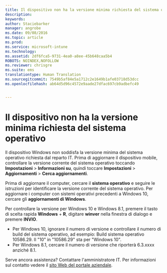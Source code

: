 ```yaml
---
title: Il dispositivo non ha la versione minima richiesta del sistema operativo | Microsoft Intune
description: 
keywords: 
author: Staciebarker
manager: angrobe
ms.date: 09/08/2016
ms.topic: article
ms.prod: 
ms.service: microsoft-intune
ms.technology: 
ms.assetid: 2df6fca5-9731-4ea0-a8ee-45b648caa5b4
ROBOTS: NOINDEX,NOFOLLOW
ms.reviewer: chrisgre
ms.suite: ems
translationtype: Human Translation
ms.sourcegitcommit: 7549b5af84e5a1712c2e1649b1afe03718d53dcc
ms.openlocfilehash: ab64d5d96c4572e9aade27dfac697cb9adbefc49


---
```



# Il dispositivo non ha la versione minima richiesta del sistema operativo

Il dispositivo Windows non soddisfa la versione minima del sistema operativo richiesta dal reparto IT. Prima di aggiornare il dispositivo mobile, controllare la versione corrente del sistema operativo toccando **Impostazioni** &gt; **Informazioni su**, quindi toccare **Impostazioni** &gt; **Aggiornamenti** &gt; **Cerca aggiornamenti**.

Prima di aggiornare il computer, cercare il **sistema operativo** e seguire le istruzioni per identificare la versione corrente del sistema operativo. Per aggiornare i computer con sistemi operativi precedenti a Windows 10, cercare gli **aggiornamenti di Windows**.

Per controllare la versione per Windows 10 e Windows 8.1, premere il tasto di scelta rapida **Windows** + **R**, digitare **winver** nella finestra di dialogo e premere **INVIO**.

- Per Windows 10, ignorare il numero di versione e controllare il numero di build del sistema operativo, ad esempio: Build sistema operativo 10586.29. Il "10" in "10586.29" sta per "Windows 10".
- Per Windows 8.1, cercare il numero di versione che riporterà 6.3.xxxx anziché 8.1.

Serve ancora assistenza? Contattare l'amministratore IT. Per informazioni sul contatto vedere il [sito Web del portale aziendale](http://portal.manage.microsoft.com).





<!--HONumber=Sep16_HO2-->


